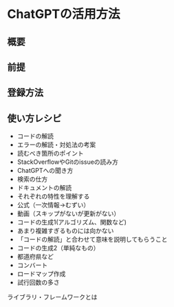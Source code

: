 # ChatGPTの活用方法
## 概要
## 前提

## 登録方法
## 使い方レシピ

- コードの解読
- エラーの解読・対処法の考案
 - 読むべき箇所のポイント
 - StackOverflowやGitのissueの読み方
 - ChatGPTへの聞き方
 - 検索の仕方
- ドキュメントの解読
 - それぞれの特性を理解する
  - 公式（一次情報→むずい）
  - 動画（スキップがないが更新がない）
- コードの生成1(アルゴリズム、関数など)
 - あまり複雑すぎるものには向かない
 - 「コードの解読」と合わせて意味を説明してもらうこと
- コードの生成2（単純なもの）
 - 都道府県など
- コンバート
- ロードマップ作成
- 試行回数の多さ

ライブラリ・フレームワークとは